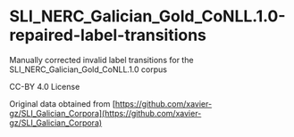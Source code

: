 # SLI_NERC_Galician_Gold_CoNLL.1.0-repaired-label-transitions
Manually corrected invalid label transitions for the SLI_NERC_Galician_Gold_CoNLL.1.0 corpus

CC-BY 4.0 License

Original data obtained from [https://github.com/xavier-gz/SLI_Galician_Corpora](https://github.com/xavier-gz/SLI_Galician_Corpora)
